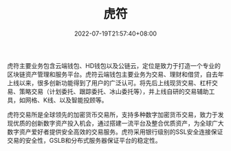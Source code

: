 ﻿---
weight: 
title: "虎符"
description: "虎符主要业务包含云端钱包、HD…"
date: 2022-07-19T21:57:40+08:00
lastmod: 2022-07-19T16:45:40+08:00
draft: false
authors: ["浮尘"]
featuredImage: "hufu.webp"
link: "https://www.hoo.tc/"
tags: ["交易所","虎符"]
categories: ["navigation"]
navigation: ["交易所"]
lightgallery: true
toc: true
pinned: false
recommend: false
recommend1: false
---
虎符主要业务包含云端钱包、HD钱包以及公链云，定位是致力于打造一个专业的区块链资产管理和服务平台。虎符云端钱包主要业务为交易、理财和借贷，自去年上线以来，很多创新功能得到了用户的广泛认可。将先后上线现货交易、杠杆交易、策略交易（计划委托、跟踪委托、冰山委托等），并上线自研的交易辅助工具，如网格、K线、以及智能投顾等。

虎符交易所是全球领先的加密货币交易所，支持多种数字加密货币交易，致力于发现优质的创新数字资产投入机会，通过搭建一流平台及整合优质资产，为全球广大数字资产爱好者提供安全高效的交易服务。虎符采用银行级别的SSL安全连接保证交易的安全性，GSLB和分布式服务器保证平台的稳定性。